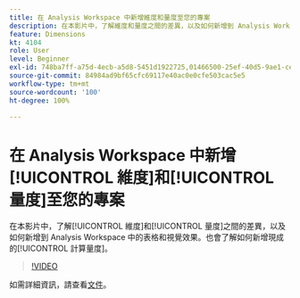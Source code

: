 ```yaml
---
title: 在 Analysis Workspace 中新增維度和量度至您的專案
description: 在本影片中，了解維度和量度之間的差異，以及如何新增到 Analysis Workspace 中的表格和視覺效果。也會了解如何新增現成的計算量度。
feature: Dimensions
kt: 4104
role: User
level: Beginner
exl-id: 748ba7ff-a75d-4ecb-a5d8-5451d1922725,01466500-25ef-40d5-9ae1-ce1e0e92b0b5
source-git-commit: 84984ad9bf65cfc69117e40ac0e0cfe503cac5e5
workflow-type: tm+mt
source-wordcount: '100'
ht-degree: 100%

---
```


# 在 Analysis Workspace 中新增[!UICONTROL 維度]和[!UICONTROL 量度]至您的專案

在本影片中，了解[!UICONTROL 維度]和[!UICONTROL 量度]之間的差異，以及如何新增到 Analysis Workspace 中的表格和視覺效果。也會了解如何新增現成的[!UICONTROL 計算量度]。

>[!VIDEO](https://video.tv.adobe.com/v/30606/?quality=12&learn=on)

如需詳細資訊，請查看[文件](https://experienceleague.adobe.com/docs/analytics/analyze/analysis-workspace/components/analysis-workspace-components.html?lang=zh-Hant)。
